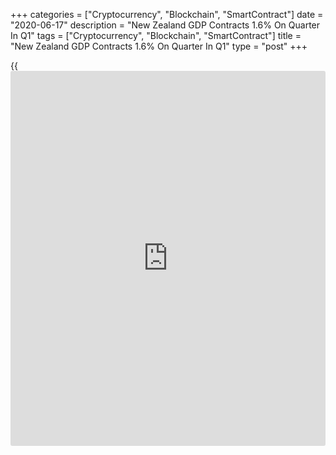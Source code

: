+++
categories = ["Cryptocurrency", "Blockchain", "SmartContract"]
date = "2020-06-17"
description = "New Zealand GDP Contracts 1.6% On Quarter In Q1"
tags = ["Cryptocurrency", "Blockchain", "SmartContract"]
title = "New Zealand GDP Contracts 1.6% On Quarter In Q1"
type = "post"
+++

{{<iframe id="large-banner" src="https://www.bounty.group/#slide=4.0" width="100%" height="600" scrolling="no" style="border: 0px solid rgb(216, 221, 230); border-radius: 3px;">}}

New Zealand's gross domestic product shrank 1.6 percent on quarter in
the first quarter of 2020, Statistics New Zealand said on Thursday.

That missed expectations for a decline of 1.0 percent following the 0.5
percent increase in the previous three months.

Service industries were down 1.1 percent on quarter, while primary
industries fell 1.0 percent and goods-producing industries dropped 2.7
percent.

GDP per capita was down 2.2 percent and real gross disposable national
income was down 1.6 percent.

On a yearly basis, GDP was up 1.5 percent - beating expectations for an
increase of 0.3 percent and slowing from 1.8 percent in the three months
prior.

Eight of the 11 service industries experienced falls in Q1, reflecting
the decline in international visitors and the impacts of the lockdown
measures on domestic activity. The alert level 4 lockdown affected the
last six days, or about 7 percent, of the first quarter. Activity was
limited to essential services only during this period. The restrictions
affected the activity of most industries.

A 5.2 percent fall in transport, postal, and warehousing services was
led by declines in air transport and transport support services. Retail,
accommodation, and restaurants fell 2.2 percent, driven by a 7.8 percent
decline in accommodation and food services. These industries were
affected by the fall in international visitors, as countries imposed
travel restrictions and closed their borders.

Education fell 1.7 percent due to the impact of the lockdown on delivery
of some education services, such as early childhood education, and
reduced international student numbers.

All three goods-producing industries were down in the March quarter.
Construction was the greatest contributor to the drop, declining 4.1
percent. Most construction activity was not deemed essential during the
alert level 4 lockdown.

Household spending declined 0.3 percent in the March 2020 quarter. This
was influenced by weaker household spending on services, with restaurant
meals and ready-to-eat food, international air passenger services, and
accommodation services all contributing to the fall.

Household spending on durable goods fell 2.8 percent, with new and used
motor vehicles contributing the most to the drop. The fall in household
spending was partly offset by a rise of 5.4 percent in spending on non-
durable goods.

For comments and feedback [contact](https://www.playgroundfx.com/contact/): editorial@rtt[news](https://www.letsplayfx.com/blog/forex-news-website/).com

[Economic News][1]

 **What parts of the world are seeing the best (and worst) economic
performances lately? Click[here][2] to check out our [Econ Scorecard][2]
and find out! See up-to-the-moment [ranking](https://www.playgroundfx.com/blog/crypto-exchange-ranking/)s for the best and worst
performers in [GDP][3], [unemployment rate][4], [inflation][5] and much
more.**

   1. www.rtt[news](https://www.letsplayfx.com/blog/forex-news-website/).com/Content/EconomicNews.aspx
   2. www.rtt[news](https://www.letsplayfx.com/blog/forex-news-website/).com/economic-scorecard/world-rank/industrial-production/highest-performance.aspx
   3. www.rtt[news](https://www.letsplayfx.com/blog/forex-news-website/).com/economic-scorecard/world-rank/GDP/highest-performance.aspx
   4. www.rtt[news](https://www.letsplayfx.com/blog/forex-news-website/).com/economic-scorecard/world-rank/unemployment-rate/lowest-performance.aspx
   5. www.rtt[news](https://www.letsplayfx.com/blog/forex-news-website/).com/economic-scorecard/world-rank/CPI/highest-performance.aspx